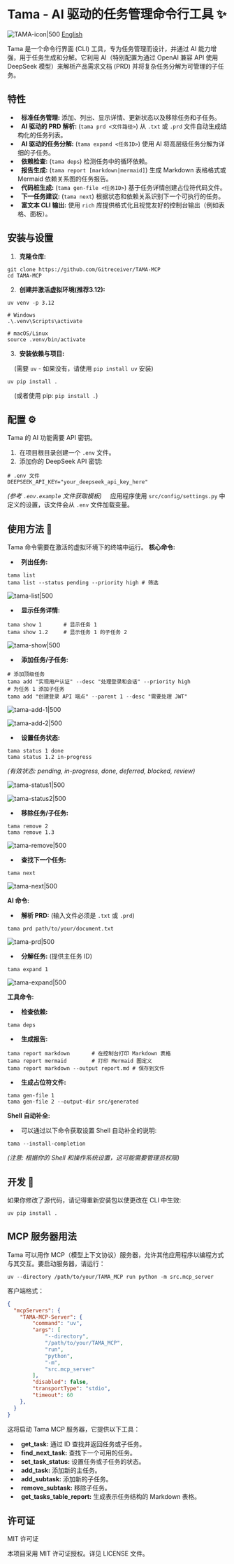 # Tama - AI 驱动的任务管理命令行工具 ✨

![TAMA-icon|500](https://raw.gitmirror.com/Gitreceiver/Obsidian-pics/refs/heads/main/obsidian/202504171218630.jpg)
[English](https://github.com/Gitreceiver/TAMA-MCP/blob/main/README.md)

Tama 是一个命令行界面 (CLI) 工具，专为任务管理而设计，并通过 AI 能力增强，用于任务生成和分解。它利用 AI（特别配置为通过 OpenAI 兼容 API 使用 DeepSeek 模型）来解析产品需求文档 (PRD) 并将复杂任务分解为可管理的子任务。
## 特性
*   **标准任务管理:** 添加、列出、显示详情、更新状态以及移除任务和子任务。
*   **AI 驱动的 PRD 解析:** (`tama prd <文件路径>`) 从 `.txt` 或 `.prd` 文件自动生成结构化的任务列表。
*   **AI 驱动的任务分解:** (`tama expand <任务ID>`) 使用 AI 将高层级任务分解为详细的子任务。
*   **依赖检查:** (`tama deps`) 检测任务中的循环依赖。
*   **报告生成:** (`tama report [markdown|mermaid]`) 生成 Markdown 表格格式或 Mermaid 依赖关系图的任务报告。
*   **代码桩生成:** (`tama gen-file <任务ID>`) 基于任务详情创建占位符代码文件。
*   **下一任务建议:** (`tama next`) 根据状态和依赖关系识别下一个可执行的任务。
*   **富文本 CLI 输出:** 使用 `rich` 库提供格式化且视觉友好的控制台输出（例如表格、面板）。

## 安装与设置
1.  **克隆仓库:**

```shell
git clone https://github.com/Gitreceiver/TAMA-MCP
cd TAMA-MCP
```

2.  **创建并激活虚拟环境(推荐3.12):**

```shell
uv venv -p 3.12

# Windows
.\.venv\Scripts\activate

# macOS/Linux
source .venv/bin/activate
```

3.  **安装依赖与项目:**

    (需要 `uv` - 如果没有，请使用 `pip install uv` 安装)

```shell
uv pip install .
```

    (或者使用 pip: `pip install .`)
    
## 配置 ⚙️
Tama 的 AI 功能需要 API 密钥。
1.  在项目根目录创建一个 `.env` 文件。
2.  添加你的 DeepSeek API 密钥:

```dotenv
# .env 文件
DEEPSEEK_API_KEY="your_deepseek_api_key_here"
```

*(参考 `.env.example` 文件获取模板)*
    应用程序使用 `src/config/settings.py` 中定义的设置，该文件会从 `.env` 文件加载变量。

## 使用方法 🚀

Tama 命令需要在激活的虚拟环境下的终端中运行。
**核心命令:**
*   **列出任务:**
```shell
tama list
tama list --status pending --priority high # 筛选
```

![tama-list|500](https://raw.gitmirror.com/Gitreceiver/Obsidian-pics/refs/heads/main/obsidian/202504162318995.png)

*   **显示任务详情:**

```shell
tama show 1       # 显示任务 1
tama show 1.2     # 显示任务 1 的子任务 2
```

![tama-show|500](https://raw.gitmirror.com/Gitreceiver/Obsidian-pics/refs/heads/main/obsidian/202504162321747.png)

*   **添加任务/子任务:**

```shell
# 添加顶级任务
tama add "实现用户认证" --desc "处理登录和会话" --priority high
# 为任务 1 添加子任务
tama add "创建登录 API 端点" --parent 1 --desc "需要处理 JWT"
```

![tama-add-1|500](https://raw.gitmirror.com/Gitreceiver/Obsidian-pics/refs/heads/main/obsidian/202504162324506.png)

![tama-add-2|500](https://raw.gitmirror.com/Gitreceiver/Obsidian-pics/refs/heads/main/obsidian/202504162327993.png)

*   **设置任务状态:**

```shell
tama status 1 done
tama status 1.2 in-progress
```

*(有效状态: pending, in-progress, done, deferred, blocked, review)*

![tama-status1|500](https://raw.gitmirror.com/Gitreceiver/Obsidian-pics/refs/heads/main/obsidian/202504162329503.png)



![tama-status2|500](https://raw.gitmirror.com/Gitreceiver/Obsidian-pics/refs/heads/main/obsidian/202504162316531.png)

*   **移除任务/子任务:**

```shell
tama remove 2
tama remove 1.3
```

![tama-remove|500](https://raw.gitmirror.com/Gitreceiver/Obsidian-pics/refs/heads/main/obsidian/202504162316267.png)

*   **查找下一个任务:**

```shell
tama next
```

![tama-next|500](https://raw.gitmirror.com/Gitreceiver/Obsidian-pics/refs/heads/main/obsidian/202504162331771.png)

**AI 命令:**

  

*   **解析 PRD:** (输入文件必须是 `.txt` 或 `.prd`)

```shell
tama prd path/to/your/document.txt
```

![tama-prd|500](https://raw.gitmirror.com/Gitreceiver/Obsidian-pics/refs/heads/main/obsidian/202504162316997.png)

  

*   **分解任务:** (提供主任务 ID)

```shell
tama expand 1
```

![tama-expand|500](https://raw.gitmirror.com/Gitreceiver/Obsidian-pics/refs/heads/main/obsidian/202504162317158.png)

**工具命令:**

*   **检查依赖:**

```shell
tama deps
```

*   **生成报告:**

```shell
tama report markdown       # 在控制台打印 Markdown 表格
tama report mermaid        # 打印 Mermaid 图定义
tama report markdown --output report.md # 保存到文件
```

*   **生成占位符文件:**

```shell
tama gen-file 1
tama gen-file 2 --output-dir src/generated
```

**Shell 自动补全:**

*   可以通过以下命令获取设置 Shell 自动补全的说明:

```shell
tama --install-completion
```

*(注意: 根据你的 Shell 和操作系统设置，这可能需要管理员权限)*

  
## 开发 🔧

如果你修改了源代码，请记得重新安装包以使更改在 CLI 中生效:

```shell
uv pip install .
```

  

## MCP 服务器用法

Tama 可以用作 MCP（模型上下文协议）服务器，允许其他应用程序以编程方式与其交互。要启动服务器，请运行：

```shell
uv --directory /path/to/your/TAMA_MCP run python -m src.mcp_server
```

客户端格式：

```json
{
  "mcpServers": {
    "TAMA-MCP-Server": {
        "command": "uv",
        "args": [
            "--directory",
            "/path/to/your/TAMA_MCP",
            "run",
            "python",
            "-m",
            "src.mcp_server"
        ],
        "disabled": false,
        "transportType": "stdio",
        "timeout": 60
    },
  }
}
```

这将启动 Tama MCP 服务器，它提供以下工具：

*   **get\_task:** 通过 ID 查找并返回任务或子任务。
*   **find\_next\_task:** 查找下一个可用的任务。
*   **set\_task\_status:** 设置任务或子任务的状态。
*   **add\_task:** 添加新的主任务。
*   **add\_subtask:** 添加新的子任务。
*   **remove\_subtask:** 移除子任务。
*   **get\_tasks\_table\_report:** 生成表示任务结构的 Markdown 表格。

## 许可证

MIT 许可证

本项目采用 MIT 许可证授权。详见 LICENSE 文件。